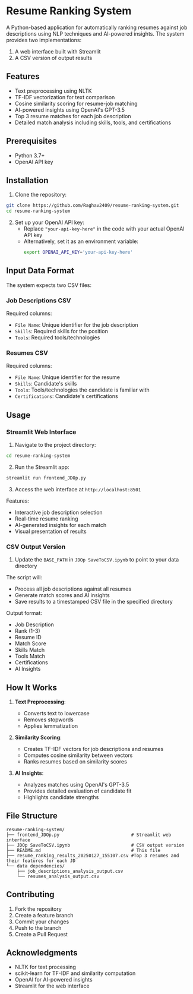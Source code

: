 # Resume Ranking System

A Python-based application for automatically ranking resumes against job descriptions using NLP techniques and AI-powered insights. The system provides two implementations:
1. A web interface built with Streamlit
2. A CSV version of output results

## Features

- Text preprocessing using NLTK
- TF-IDF vectorization for text comparison
- Cosine similarity scoring for resume-job matching
- AI-powered insights using OpenAI's GPT-3.5
- Top 3 resume matches for each job description
- Detailed match analysis including skills, tools, and certifications

## Prerequisites

- Python 3.7+
- OpenAI API key

## Installation

1. Clone the repository:
```bash
git clone https://github.com/Raghav2409/resume-ranking-system.git
cd resume-ranking-system
```

2. Set up your OpenAI API key:
   - Replace `"your-api-key-here"` in the code with your actual OpenAI API key
   - Alternatively, set it as an environment variable:
     ```bash
     export OPENAI_API_KEY='your-api-key-here'
     ```

## Input Data Format

The system expects two CSV files:

### Job Descriptions CSV
Required columns:
- `File Name`: Unique identifier for the job description
- `Skills`: Required skills for the position
- `Tools`: Required tools/technologies

### Resumes CSV
Required columns:
- `File Name`: Unique identifier for the resume
- `Skills`: Candidate's skills
- `Tools`: Tools/technologies the candidate is familiar with
- `Certifications`: Candidate's certifications

## Usage

### Streamlit Web Interface

1. Navigate to the project directory:
```bash
cd resume-ranking-system
```

2. Run the Streamlit app:
```bash
streamlit run frontend_JDOp.py
```

3. Access the web interface at `http://localhost:8501`

Features:
- Interactive job description selection
- Real-time resume ranking
- AI-generated insights for each match
- Visual presentation of results

### CSV Output Version

1. Update the `BASE_PATH` in `JDOp SaveToCSV.ipynb` to point to your data directory

The script will:
- Process all job descriptions against all resumes
- Generate match scores and AI insights
- Save results to a timestamped CSV file in the specified directory

Output format:
- Job Description
- Rank (1-3)
- Resume ID
- Match Score
- Skills Match
- Tools Match
- Certifications
- AI Insights

## How It Works

1. **Text Preprocessing**:
   - Converts text to lowercase
   - Removes stopwords
   - Applies lemmatization

2. **Similarity Scoring**:
   - Creates TF-IDF vectors for job descriptions and resumes
   - Computes cosine similarity between vectors
   - Ranks resumes based on similarity scores

3. **AI Insights**:
   - Analyzes matches using OpenAI's GPT-3.5
   - Provides detailed evaluation of candidate fit
   - Highlights candidate strengths

## File Structure

```
resume-ranking-system/
├── frontend_JDOp.py                           # Streamlit web interface
├── JDOp SaveToCSV.ipynb                       # CSV output version
├── README.md                                  # This file
├── resume_ranking_results_20250127_155107.csv #Top 3 resumes and their features for each JD
└── data dependencies/
    ├── job_descriptions_analysis_output.csv
    └── resumes_analysis_output.csv
```

## Contributing

1. Fork the repository
2. Create a feature branch
3. Commit your changes
4. Push to the branch
5. Create a Pull Request

## Acknowledgments

- NLTK for text processing
- scikit-learn for TF-IDF and similarity computation
- OpenAI for AI-powered insights
- Streamlit for the web interface

